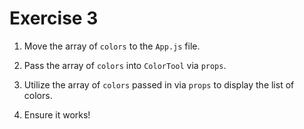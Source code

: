 # Exercise 3

1. Move the array of `colors` to the `App.js` file.

2. Pass the array of `colors` into `ColorTool` via `props`.

3. Utilize the array of `colors` passed in via `props` to display the list of colors.

4. Ensure it works!